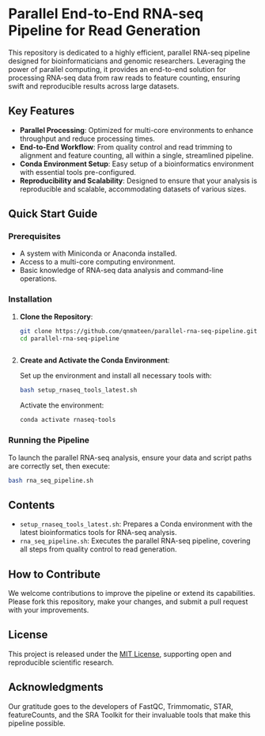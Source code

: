# Parallel End-to-End RNA-seq Pipeline for Read Generation

This repository is dedicated to a highly efficient, parallel RNA-seq pipeline designed for bioinformaticians and genomic researchers. Leveraging the power of parallel computing, it provides an end-to-end solution for processing RNA-seq data from raw reads to feature counting, ensuring swift and reproducible results across large datasets.

## Key Features

- **Parallel Processing**: Optimized for multi-core environments to enhance throughput and reduce processing times.
- **End-to-End Workflow**: From quality control and read trimming to alignment and feature counting, all within a single, streamlined pipeline.
- **Conda Environment Setup**: Easy setup of a bioinformatics environment with essential tools pre-configured.
- **Reproducibility and Scalability**: Designed to ensure that your analysis is reproducible and scalable, accommodating datasets of various sizes.

## Quick Start Guide

### Prerequisites

- A system with Miniconda or Anaconda installed.
- Access to a multi-core computing environment.
- Basic knowledge of RNA-seq data analysis and command-line operations.

### Installation

1. **Clone the Repository**:

   ```bash
   git clone https://github.com/qnmateen/parallel-rna-seq-pipeline.git
   cd parallel-rna-seq-pipeline



2. **Create and Activate the Conda Environment**:

   Set up the environment and install all necessary tools with:

   ```bash
   bash setup_rnaseq_tools_latest.sh
   ```

   Activate the environment:

   ```bash
   conda activate rnaseq-tools
   ```

### Running the Pipeline

To launch the parallel RNA-seq analysis, ensure your data and script paths are correctly set, then execute:

```bash
bash rna_seq_pipeline.sh
```


## Contents

- `setup_rnaseq_tools_latest.sh`: Prepares a Conda environment with the latest bioinformatics tools for RNA-seq analysis.
- `rna_seq_pipeline.sh`: Executes the parallel RNA-seq pipeline, covering all steps from quality control to read generation.

## How to Contribute

We welcome contributions to improve the pipeline or extend its capabilities. Please fork this repository, make your changes, and submit a pull request with your improvements.

## License

This project is released under the [MIT License](LICENSE), supporting open and reproducible scientific research.

## Acknowledgments

Our gratitude goes to the developers of FastQC, Trimmomatic, STAR, featureCounts, and the SRA Toolkit for their invaluable tools that make this pipeline possible.
```



